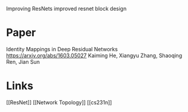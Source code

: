 
Improving ResNets
improved resnet block design

# Paper

Identity Mappings in Deep Residual Networks
https://arxiv.org/abs/1603.05027
Kaiming He, Xiangyu Zhang, Shaoqing Ren, Jian Sun

# Links

[[ResNet]]
[[Network Topology]]
[[cs231n]]